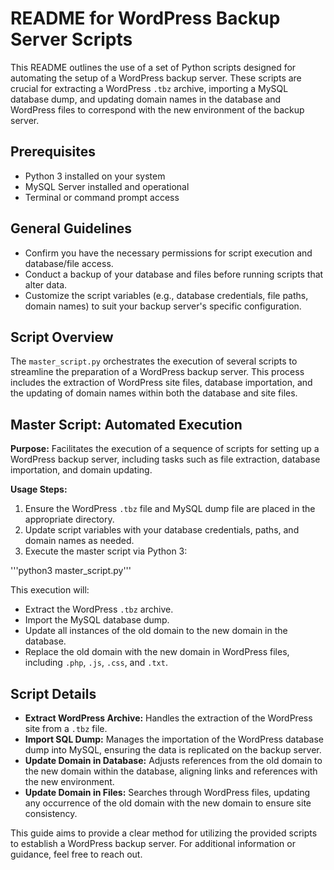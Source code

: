 # README for WordPress Backup Server Scripts

This README outlines the use of a set of Python scripts designed for automating the setup of a WordPress backup server. These scripts are crucial for extracting a WordPress `.tbz` archive, importing a MySQL database dump, and updating domain names in the database and WordPress files to correspond with the new environment of the backup server.

## Prerequisites

- Python 3 installed on your system
- MySQL Server installed and operational
- Terminal or command prompt access

## General Guidelines

- Confirm you have the necessary permissions for script execution and database/file access.
- Conduct a backup of your database and files before running scripts that alter data.
- Customize the script variables (e.g., database credentials, file paths, domain names) to suit your backup server's specific configuration.

## Script Overview

The `master_script.py` orchestrates the execution of several scripts to streamline the preparation of a WordPress backup server. This process includes the extraction of WordPress site files, database importation, and the updating of domain names within both the database and site files.

## Master Script: Automated Execution

**Purpose:** Facilitates the execution of a sequence of scripts for setting up a WordPress backup server, including tasks such as file extraction, database importation, and domain updating.

**Usage Steps:**
1. Ensure the WordPress `.tbz` file and MySQL dump file are placed in the appropriate directory.
2. Update script variables with your database credentials, paths, and domain names as needed.
3. Execute the master script via Python 3:

'''python3 master_script.py'''

This execution will:
- Extract the WordPress `.tbz` archive.
- Import the MySQL database dump.
- Update all instances of the old domain to the new domain in the database.
- Replace the old domain with the new domain in WordPress files, including `.php`, `.js`, `.css`, and `.txt`.

## Script Details

- **Extract WordPress Archive:** Handles the extraction of the WordPress site from a `.tbz` file.
- **Import SQL Dump:** Manages the importation of the WordPress database dump into MySQL, ensuring the data is replicated on the backup server.
- **Update Domain in Database:** Adjusts references from the old domain to the new domain within the database, aligning links and references with the new environment.
- **Update Domain in Files:** Searches through WordPress files, updating any occurrence of the old domain with the new domain to ensure site consistency.

This guide aims to provide a clear method for utilizing the provided scripts to establish a WordPress backup server. For additional information or guidance, feel free to reach out.
